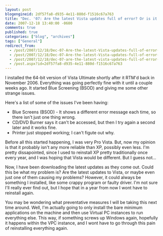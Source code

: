 ```yaml
---
layout: post
blogengineid: 2df57fa8-d935-4e11-880d-f1516c67a763
title: "Dec. '07: Are the latest Vista updates full of error? Or is it just me?"
date: 2007-12-18 13:40:00 -0600
comments: true
published: true
categories: ["blog", "archives"]
tags: ["General"]
redirect_from: 
  - /post/2007/12/18/Dec-07-Are-the-latest-Vista-updates-full-of-error-Or-is-it-just-me.aspx
  - /post/2007/12/18/Dec-07-Are-the-latest-Vista-updates-full-of-error-Or-is-it-just-me
  - /post/2007/12/18/dec-07-are-the-latest-vista-updates-full-of-error-or-is-it-just-me
  - /post.aspx?id=2df57fa8-d935-4e11-880d-f1516c67a763
---
```

<!-- more -->

I installed the 64-bit version of Vista Ultimate shortly after it RTM'd back in November 2006. Everything was going perfectly fine with it until a couple weeks ago. It started Blue Screening (BSOD) and giving me some other strange issues.

Here's a list of some of the issues I've been having:
<ul>
<li>Blue Screens (BSOD) - It shows a different error message each time, so there isn't just one thing wrong.</li>
<li>CD/DVD Burner says it can't be accessed, but then I try again a second later and it works fine.</li>
<li>Printer just stopped working; I can't figute out why.</li>
</ul>

Before all this started happening, I was very Pro Vista. But, now my opinion is that it probably isn't any more reliable than XP, possibly even less. I'm pretty dissapointed, since I used to reinstall XP pretty traditionally once every year, and I was hoping that Vista would be different. But I guess not...

Now, I have been downloading the latest updates as they come out. Could this be what my problem is? Are the latest updates to Vista, or maybe even just one of them causing my problems? However, it could always be something I installed, like some crappy program or faulty driver. I'm not sure I'll really ever find out, but I hope that in a year from now I wont have to reinstall again.

You may be wondering what preventative measures I will be taking this next time around. Well, I'm actually going to only install the bare minimum applications on the machine and then use Virtual PC instances to run everything else. This way, if something screws up Windows again, hopefully it happens within the VPC instance, and I wont have to go through this pain of reinstalling everything again.
